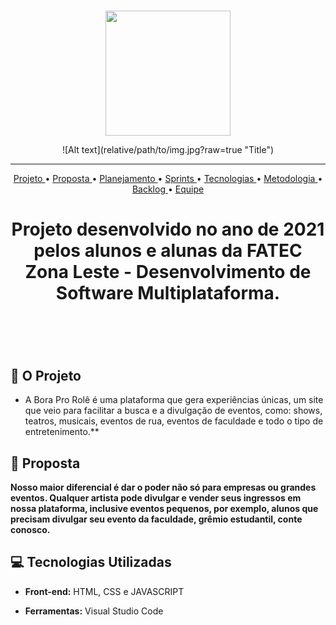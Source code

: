 <br>

<p align="center">
      <img src="/Imagens_Geral/logo_squad.png" width="200" height="200">
<p align="center">
![Alt text](relative/path/to/img.jpg?raw=true "Title")
<hr>

<p align="center">
  <a href ="#rocket-o-projeto"> Projeto </a>  • 
  <a href ="#dart-proposta"> Proposta </a>  • 
  <a href ="#hourglass_flowing_sand-planejamento-de-entregas"> Planejamento </a>  • 
  <a href ="#calendar-as-sprints"> Sprints </a>  • 
  <a href ="#computer-tecnologias-utilizadas"> Tecnologias </a>  • 
  <a href ="#bulb-metodologia-utilizada"> Metodologia </a>  • 
  <a href ="#bar_chart-backlog-do-projeto"> Backlog </a>  •
  <a href ="#mortar_board-equipe"> Equipe </a> 
</p>

<h1 align="center">
  Projeto desenvolvido no ano de  2021 pelos alunos e alunas da FATEC Zona Leste - Desenvolvimento de Software Multiplataforma.
<h1 align="center">
<br>

## :rocket: O Projeto
 * A Bora Pro Rolê é uma plataforma que gera experiências únicas, um site que veio para facilitar a busca e a  divulgação de eventos, como: shows, teatros, musicais, eventos de rua, eventos de faculdade e todo o tipo de
entretenimento.**

## :dart: Proposta
 **Nosso maior diferencial é dar o poder não só para empresas ou grandes eventos. Qualquer artista pode divulgar  e vender seus ingressos em nossa plataforma, inclusive eventos pequenos, por exemplo, alunos que precisam  divulgar seu evento da faculdade, grêmio estudantil, conte conosco.**

 




## :computer: Tecnologias Utilizadas





* **Front-end:** HTML, CSS e JAVASCRIPT       

* **Ferramentas:** Visual Studio Code






